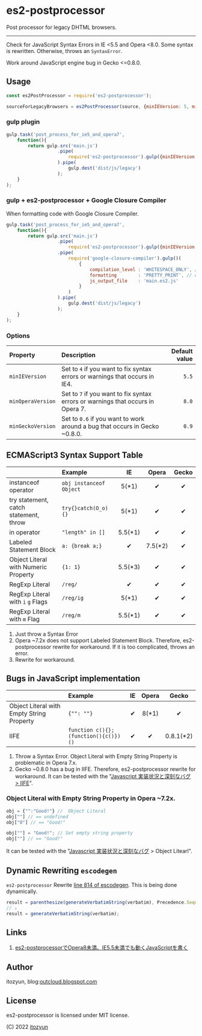 # es2-postprocessor

Post processor for legacy DHTML browsers.

---

Check for JavaScript Syntax Errors in IE <5.5 and Opera <8.0. Some syntax is rewritten. Otherwise, throws an `SyntaxError`.

Work around JavaScript engine bug in Gecko <=0.8.0.

## Usage

~~~js
const es2PostProcessor = require('es2-postprocessor');

sourceForLegacyBrowsers = es2PostProcessor(source, {minIEVersion: 5, minOperaVersion: 7, minGeckoVersion: 0.6});
~~~

### gulp plugin

~~~js
gulp.task('post_process_for_ie5_and_opera7',
    function(){
        return gulp.src('main.js')
                   .pipe(
                       require('es2-postprocessor').gulp({minIEVersion: 5, minOperaVersion: 7, minGeckoVersion: 0.6})
                   ).pipe(
                       gulp.dest('dist/js/legacy')
                   );
    }
);
~~~

### gulp + es2-postprocessor + Google Closure Compiler

When formatting code with Google Closure Compiler.

~~~js
gulp.task('post_process_for_ie5_and_opera7',
    function(){
        return gulp.src('main.js')
                   .pipe(
                       require('es2-postprocessor').gulp({minIEVersion: 5, minOperaVersion: 7, minGeckoVersion: 0.6})
                   .pipe(
                       require('google-closure-compiler').gulp()(
                           {
                               compilation_level : 'WHITESPACE_ONLY', // Prevent replacing labeled blocks.
                               formatting        : 'PRETTY_PRINT', // or 'SINGLE_QUOTES'
                               js_output_file    : 'main.es2.js'
                           }
                       )
                   ).pipe(
                       gulp.dest('dist/js/legacy')
                   );
    }
);
~~~

### Options

| Property              | Description                                                                     | Default value |
|:----------------------|:--------------------------------------------------------------------------------|--------------:|
| `minIEVersion`        | Set to `4` if you want to fix syntax errors or warnings that occurs in IE4.     | `5.5`         |
| `minOperaVersion`     | Set to `7` if you want to fix syntax errors or warnings that occurs in Opera 7. | `8.0`         |
| `minGeckoVersion`     | Set to `0.6` if you want to work around a bug that occurs in Gecko ~0.8.0.      | `0.9`         |

## ECMAScript3 Syntax Support Table

|                                             | Example                              | IE      | Opera   | Gecko |
|:--------------------------------------------|:-------------------------------------|:-------:|:-------:|:-----:|
| instanceof operator                         | `obj instanceof Object`              | 5(*1)   | ✔      | ✔    |
| try statement, catch statement, throw       | `try{}catch(O_o){}`                  | 5(*1)   | ✔      | ✔    |
| in operator                                 | `"length" in []`                     | 5.5(*1) | ✔      | ✔    |
| Labeled Statement Block                     | `a: {break a;}`                      | ✔      | 7.5(*2) | ✔    |
| Object Literal with Numeric Property        | `{1: 1}`                             | 5.5(*3) | ✔      | ✔    |
| RegExp Literal                              | `/reg/`                              | ✔      | ✔      | ✔    |
| RegExp Literal with `i` `g` Flags           | `/reg/ig`                            | 5(*1)   | ✔      | ✔    |
| RegExp Literal with `m` Flag                | `/reg/m`                             | 5.5(*1) | ✔      | ✔    |

1. Just throw a Syntax Error
2. Opera ~7.2x does not support Labeled Statement Block. Therefore, es2-postprocessor rewrite for workaround. If it is too complicated, throws an error.
3. Rewrite for workaround.

## Bugs in JavaScript implementation

|                                             | Example                              | IE | Opera | Gecko     |
|:--------------------------------------------|:-------------------------------------|:--:|:-----:|:---------:|
| Object Literal with Empty String Property   | `{"": ""}`                           | ✔ | 8(*1) | ✔        |
| IIFE                                        | `function c(){};(function(){c()})()` | ✔ | ✔    | 0.8.1(*2) |

1. Throw a Syntax Error. Object Literal with Empty String Property is problematic in Opera 7.x.
2. Gecko ~0.8.0 has a bug in IIFE. Therefore, es2-postprocessor rewrite for workaround. It can be tested with the "[Javascript 実装状況と深刻なバグ > IIFE](https://itozyun.github.io/web-doc-base/test/javascript-implementation.html#iife)".

### Object Literal with Empty String Property in Opera ~7.2x.

~~~js
obj = {"":"Good!"} //  Object Literal
obj[""] // == undefined
obj["0"] // == "Good!"

obj[""] = "Good!"; // Set empty string property
obj[""] // == "Good!"
~~~
It can be tested with the "[Javascript 実装状況と深刻なバグ](https://itozyun.github.io/web-doc-base/test/javascript-implementation.html) > Object Litearl".

## Dynamic Rewriting `escodegen`

`es2-postprocessor` Rewrite [line 814 of escodegen](https://github.com/estools/escodegen/blob/7a48a218cff99cd38e38e54ac8f310196314702e/escodegen.js#L814). This is being done dynamically.

~~~js
result = parenthesize(generateVerbatimString(verbatim), Precedence.Sequence, precedence);
// ↓
result = generateVerbatimString(verbatim);
~~~

## Links

1. [es2-postprocessorでOpera8未満、IE5.5未満でも動くJavaScriptを書く](//outcloud.blogspot.com/2022/11/es2-postprocessor.html)

## Author

itozyun, blog:[outcloud.blogspot.com](//outcloud.blogspot.com/)

## License

es2-postprocessor is licensed under MIT license.

(C) 2022 [itozyun](https://github.com/itozyun)
